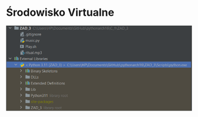 # Środowisko Virtualne
![c1e39a24ba302ca0f1902ada2c51cfb0.png](./_resources/c1e39a24ba302ca0f1902ada2c51cfb0.png)
